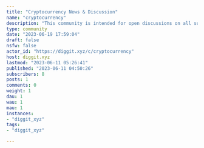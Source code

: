 ```yaml
---
title: "Cryptocurrency News & Discussion" 
name: "cryptocurrency"
description: "This community is intended for open discussions on all subjects related to emerging crypto-currencies or crypto-assets. "
type: community
date: "2023-06-19 17:59:04"
draft: false
nsfw: false
actor_id: "https://diggit.xyz/c/cryptocurrency"
host: diggit.xyz
lastmod: "2023-06-11 05:26:41"
published: "2023-06-11 04:50:26"
subscribers: 8
posts: 1
comments: 0
weight: 1
dau: 1
wau: 1
mau: 1
instances:
- "diggit_xyz"
tags: 
- "diggit_xyz"

---
```

